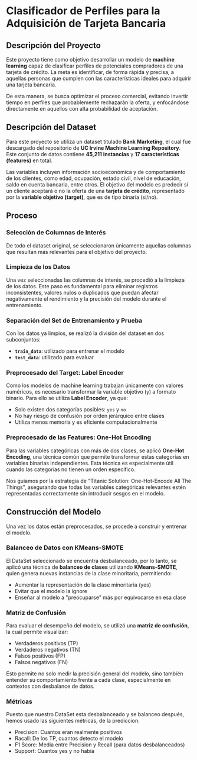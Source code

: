 # Clasificador de Perfiles para la Adquisición de Tarjeta Bancaria

## Descripción del Proyecto

Este proyecto tiene como objetivo desarrollar un modelo de **machine learning** capaz de clasificar perfiles de potenciales compradores de una tarjeta de crédito. La meta es identificar, de forma rápida y precisa, a aquellas personas que cumplen con las características ideales para adquirir una tarjeta bancaria.

De esta manera, se busca optimizar el proceso comercial, evitando invertir tiempo en perfiles que probablemente rechazarán la oferta, y enfocándose directamente en aquellos con alta probabilidad de aceptación.

## Descripción del Dataset

Para este proyecto se utiliza un dataset titulado **Bank Marketing**, el cual fue descargado del repositorio de **UC Irvine Machine Learning Repository**. Este conjunto de datos contiene **45,211 instancias** y **17 características (features)** en total.

Las variables incluyen información socioeconómica y de comportamiento de los clientes, como edad, ocupación, estado civil, nivel de educación, saldo en cuenta bancaria, entre otros. El objetivo del modelo es predecir si un cliente aceptará o no la oferta de una **tarjeta de crédito**, representado por la **variable objetivo (target)**, que es de tipo binaria (sí/no).

## Proceso

### Selección de Columnas de Interés

De todo el dataset original, se seleccionaron únicamente aquellas columnas que resultan más relevantes para el objetivo del proyecto.

### Limpieza de los Datos

Una vez seleccionadas las columnas de interés, se procedió a la limpieza de los datos. Este paso es fundamental para eliminar registros inconsistentes, valores nulos o duplicados que puedan afectar negativamente el rendimiento y la precisión del modelo durante el entrenamiento.

### Separación del Set de Entrenamiento y Prueba

Con los datos ya limpios, se realizó la división del dataset en dos subconjuntos:  
- **`train_data`**: utilizado para entrenar el modelo  
- **`test_data`**: utilizado para evaluar
  
### Preprocesado del Target: Label Encoder

Como los modelos de machine learning trabajan únicamente con valores numéricos, es necesario transformar la variable objetivo (`y`) a formato binario. Para ello se utiliza **Label Encoder**, ya que:

- Solo existen dos categorías posibles: `yes` y `no`
- No hay riesgo de confusión por orden jerárquico entre clases
- Utiliza menos memoria y es eficiente computacionalmente

### Preprocesado de las Features: One-Hot Encoding

Para las variables categóricas con más de dos clases, se aplicó **One-Hot Encoding**, una técnica común que permite transformar estas categorías en variables binarias independientes. Esta técnica es especialmente útil cuando las categorías no tienen un orden específico.

Nos guiamos por la estrategia de "Titanic Solution: One-Hot-Encode All The Things", asegurando que todas las variables categóricas relevantes estén representadas correctamente sin introducir sesgos en el modelo.

## Construcción del Modelo

Una vez los datos están preprocesados, se procede a construir y entrenar el modelo.

### Balanceo de Datos con KMeans-SMOTE

El DataSet seleccionado se encuentra desbalanceado, por lo tanto, se aplicó una técnica de **balanceo de clases** utilizando **KMeans-SMOTE**, quien genera nuevas instancias de la clase minoritaria, permitiendo:

- Aumentar la representación de la clase minoritaria (yes)
- Evitar que el modelo la ignore
- Enseñar al modelo a "preocuparse" más por equivocarse en esa clase

### Matriz de Confusión

Para evaluar el desempeño del modelo, se utilizó una **matriz de confusión**, la cual permite visualizar:

- Verdaderos positivos (TP)
- Verdaderos negativos (TN)
- Falsos positivos (FP)
- Falsos negativos (FN)

Esto permite no solo medir la precisión general del modelo, sino también entender su comportamiento frente a cada clase, especialmente en contextos con desbalance de datos.

### Métricas
Puesto que nuestro DataSet esta desbalanceado y se balanceo después, hemos usado las siguientes métricas, de la prediccion:
- Precision: Cuantos eran realmente positivos
- Racall: De los TP, cuantos detecto el modelo
- F1 Score: Media entre Precision y Recall (para datos desbalanceados)
- Support: Cuantos yes y no había


